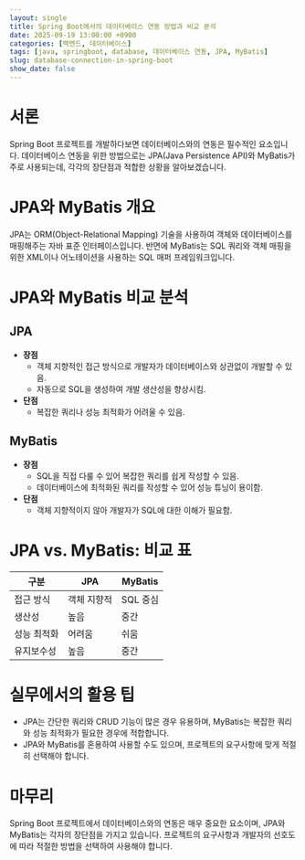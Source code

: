 ```yaml
---
layout: single
title: Spring Boot에서의 데이터베이스 연동 방법과 비교 분석
date: 2025-09-19 13:00:00 +0900
categories: [백엔드, 데이터베이스]
tags: [java, springboot, database, 데이터베이스 연동, JPA, MyBatis]
slug: database-connection-in-spring-boot
show_date: false
---
```


# 서론
Spring Boot 프로젝트를 개발하다보면 데이터베이스와의 연동은 필수적인 요소입니다. 데이터베이스 연동을 위한 방법으로는 JPA(Java Persistence API)와 MyBatis가 주로 사용되는데, 각각의 장단점과 적합한 상황을 알아보겠습니다.

# JPA와 MyBatis 개요
JPA는 ORM(Object-Relational Mapping) 기술을 사용하여 객체와 데이터베이스를 매핑해주는 자바 표준 인터페이스입니다. 반면에 MyBatis는 SQL 쿼리와 객체 매핑을 위한 XML이나 어노테이션을 사용하는 SQL 매퍼 프레임워크입니다.

# JPA와 MyBatis 비교 분석
## JPA
- **장점**
  - 객체 지향적인 접근 방식으로 개발자가 데이터베이스와 상관없이 개발할 수 있음.
  - 자동으로 SQL을 생성하여 개발 생산성을 향상시킴.
- **단점**
  - 복잡한 쿼리나 성능 최적화가 어려울 수 있음.
  
## MyBatis
- **장점**
  - SQL을 직접 다룰 수 있어 복잡한 쿼리를 쉽게 작성할 수 있음.
  - 데이터베이스에 최적화된 쿼리를 작성할 수 있어 성능 튜닝이 용이함.
- **단점**
  - 객체 지향적이지 않아 개발자가 SQL에 대한 이해가 필요함.
  
# JPA vs. MyBatis: 비교 표
| 구분         | JPA                    | MyBatis                |
|--------------|------------------------|------------------------|
| 접근 방식    | 객체 지향적            | SQL 중심               |
| 생산성       | 높음                   | 중간                  |
| 성능 최적화  | 어려움                 | 쉬움                  |
| 유지보수성   | 높음                   | 중간                  |

# 실무에서의 활용 팁
- JPA는 간단한 쿼리와 CRUD 기능이 많은 경우 유용하며, MyBatis는 복잡한 쿼리와 성능 최적화가 필요한 경우에 적합합니다.
- JPA와 MyBatis를 혼용하여 사용할 수도 있으며, 프로젝트의 요구사항에 맞게 적절히 선택해야 합니다.

# 마무리
Spring Boot 프로젝트에서 데이터베이스와의 연동은 매우 중요한 요소이며, JPA와 MyBatis는 각자의 장단점을 가지고 있습니다. 프로젝트의 요구사항과 개발자의 선호도에 따라 적절한 방법을 선택하여 사용해야 합니다.